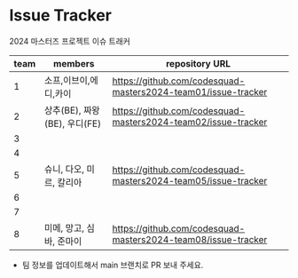 # Issue Tracker

2024 마스터즈 프로젝트 이슈 트래커

| team | members | repository URL |
| ---- | ------- | -------------- |
| 1    |소프,이브이,에디,카이|https://github.com/codesquad-masters2024-team01/issue-tracker|
| 2    | 상추(BE), 짜왕(BE), 우디(FE)        |    https://github.com/codesquad-masters2024-team02/issue-tracker  |
| 3    |         |                |
| 4    |         |                |
| 5    |슈니, 다오, 미르, 칼리아|https://github.com/codesquad-masters2024-team05/issue-tracker|
| 6    |         |                |
| 7    |         |                |
| 8    |미메, 망고, 심바, 준마이|https://github.com/codesquad-masters2024-team08/issue-tracker|

- 팀 정보를 업데이트해서 main 브랜치로 PR 보내 주세요.
